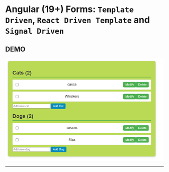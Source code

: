 
# Angular (19+) Forms: `Template Driven`, `React Driven Template` and `Signal Driven` 

## DEMO
![](./src/assets/image.png)

---

